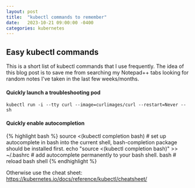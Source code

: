 ```yaml
---
layout: post
title:  "kubectl commands to remember"
date:   2023-10-21 09:00:00 -0400
categories: kubernetes
---
```


## Easy kubectl commands
This is a short list of kubectl commands that I use frequently. The idea of this blog post is to save me from searching my Notepad++ tabs looking for random notes I've taken in the last few weeks/months.

#### Quickly launch a troubleshooting pod 
```kubectl run -i --tty curl --image=curlimages/curl --restart=Never -- sh```

#### Quickly enable autocompletion
{% highlight bash %}
source <(kubectl completion bash) # set up autocomplete in bash into the current shell, bash-completion package should be installed first.
echo "source <(kubectl completion bash)" >> ~/.bashrc # add autocomplete permanently to your bash shell.
bash # reload bash shell
{% endhighlight %}



Otherwise use the cheat sheet: https://kubernetes.io/docs/reference/kubectl/cheatsheet/